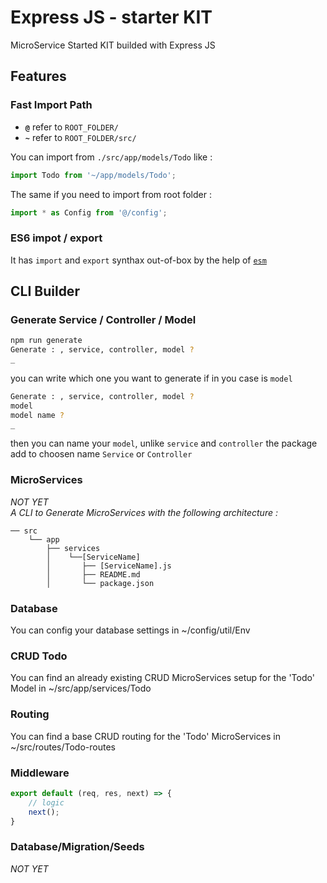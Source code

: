 # Express JS - starter KIT

MicroService Started KIT builded with Express JS

## Features

### Fast Import Path

- **`@`** refer to `ROOT_FOLDER/`
- **`~`** refer to `ROOT_FOLDER/src/`

You can import from `./src/app/models/Todo` like : 
```javascript
import Todo from '~/app/models/Todo';
```
The same if you need to import from root folder :
```javascript
import * as Config from '@/config';
```

### ES6 impot / export

It has `import` and `export` synthax out-of-box by the help of [`esm`](https://www.npmjs.com/package/esm)

## CLI Builder

### Generate Service / Controller / Model

```bash
npm run generate
Generate : , service, controller, model ?
_
```
you can write which one you want to generate if in you case is `model`
```bash
Generate : , service, controller, model ?
model
model name ?
_
```
then you can name your `model`, unlike `service` and `controller` the package add to choosen name `Service` or `Controller`

### MicroServices
_NOT YET_ <br/>
_A CLI to Generate MicroServices with the following architecture :_
```
── src
	└── app
	    ├── services
	    │    └──[ServiceName]
	    │       ├── [ServiceName].js
	    │       ├── README.md
	    │       └── package.json
```

### Database

You can config your database settings in ~/config/util/Env

### CRUD Todo

You can find an already existing CRUD MicroServices setup for the 'Todo' Model in ~/src/app/services/Todo

### Routing

You can find a base CRUD routing for the 'Todo' MicroServices in ~/src/routes/Todo-routes

### Middleware

```javascript
export default (req, res, next) => {
	// logic
	next();
}
```

### Database/Migration/Seeds

_NOT YET_


